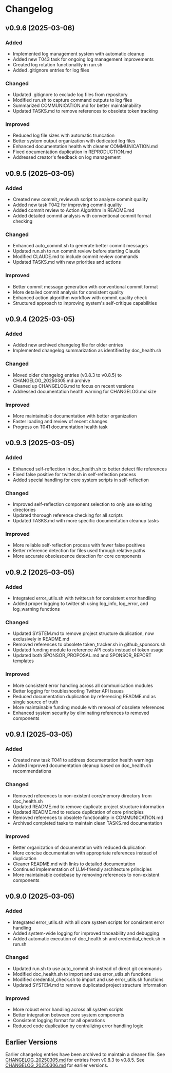 # Changelog

## v0.9.6 (2025-03-06)

### Added
- Implemented log management system with automatic cleanup
- Added new T043 task for ongoing log management improvements
- Created log rotation functionality in run.sh
- Added .gitignore entries for log files

### Changed
- Updated .gitignore to exclude log files from repository
- Modified run.sh to capture command outputs to log files
- Summarized COMMUNICATION.md for better maintainability
- Updated TASKS.md to remove references to obsolete token tracking

### Improved
- Reduced log file sizes with automatic truncation
- Better system output organization with dedicated log files
- Enhanced documentation health with cleaner COMMUNICATION.md
- Fixed documentation duplication in REPRODUCTION.md
- Addressed creator's feedback on log management

## v0.9.5 (2025-03-05)

### Added
- Created new commit_review.sh script to analyze commit quality
- Added new task T042 for improving commit quality
- Added commit review to Action Algorithm in README.md
- Added detailed commit analysis with conventional commit format checking

### Changed
- Enhanced auto_commit.sh to generate better commit messages
- Updated run.sh to run commit review before starting Claude
- Modified CLAUDE.md to include commit review commands
- Updated TASKS.md with new priorities and actions

### Improved
- Better commit message generation with conventional commit format
- More detailed commit analysis for consistent quality
- Enhanced action algorithm workflow with commit quality check
- Structured approach to improving system's self-critique capabilities

## v0.9.4 (2025-03-05)

### Added
- Added new archived changelog file for older entries
- Implemented changelog summarization as identified by doc_health.sh

### Changed
- Moved older changelog entries (v0.8.3 to v0.8.5) to CHANGELOG_20250305.md archive
- Cleaned up CHANGELOG.md to focus on recent versions
- Addressed documentation health warning for CHANGELOG.md size

### Improved
- More maintainable documentation with better organization
- Faster loading and review of recent changes
- Progress on T041 documentation health task

## v0.9.3 (2025-03-05)

### Added
- Enhanced self-reflection in doc_health.sh to better detect file references
- Fixed false positive for twitter.sh in self-reflection process
- Added special handling for core system scripts in self-reflection

### Changed
- Improved self-reflection component selection to only use existing directories
- Updated thorough reference checking for all scripts
- Updated TASKS.md with more specific documentation cleanup tasks

### Improved
- More reliable self-reflection process with fewer false positives
- Better reference detection for files used through relative paths
- More accurate obsolescence detection for core components

## v0.9.2 (2025-03-05)

### Added
- Integrated error_utils.sh with twitter.sh for consistent error handling
- Added proper logging to twitter.sh using log_info, log_error, and log_warning functions

### Changed
- Updated SYSTEM.md to remove project structure duplication, now exclusively in README.md
- Removed references to obsolete token_tracker.sh in github_sponsors.sh
- Updated funding module to reference API costs instead of token usage
- Updated both SPONSOR_PROPOSAL.md and SPONSOR_REPORT templates

### Improved
- More consistent error handling across all communication modules
- Better logging for troubleshooting Twitter API issues
- Reduced documentation duplication by referencing README.md as single source of truth
- More maintainable funding module with removal of obsolete references
- Enhanced system security by eliminating references to removed components

## v0.9.1 (2025-03-05)

### Added
- Created new task T041 to address documentation health warnings
- Added improved documentation cleanup based on doc_health.sh recommendations

### Changed
- Removed references to non-existent core/memory directory from doc_health.sh
- Updated README.md to remove duplicate project structure information
- Updated README.md to reduce duplication of core principles
- Removed references to obsolete functionality in COMMUNICATION.md
- Archived completed tasks to maintain clean TASKS.md documentation

### Improved
- Better organization of documentation with reduced duplication
- More concise documentation with appropriate references instead of duplication
- Cleaner README.md with links to detailed documentation
- Continued implementation of LLM-friendly architecture principles
- More maintainable codebase by removing references to non-existent components

## v0.9.0 (2025-03-05)

### Added
- Integrated error_utils.sh with all core system scripts for consistent error handling
- Added system-wide logging for improved traceability and debugging
- Added automatic execution of doc_health.sh and credential_check.sh in run.sh

### Changed
- Updated run.sh to use auto_commit.sh instead of direct git commands
- Modified doc_health.sh to import and use error_utils.sh functions
- Modified credential_check.sh to import and use error_utils.sh functions
- Updated SYSTEM.md to remove duplicated project structure information

### Improved
- More robust error handling across all system scripts
- Better integration between core system components
- Consistent logging format for all operations
- Reduced code duplication by centralizing error handling logic

## Earlier Versions

Earlier changelog entries have been archived to maintain a cleaner file.
See [CHANGELOG_20250305.md](archived/CHANGELOG_20250305.md) for entries from v0.8.3 to v0.8.5.
See [CHANGELOG_20250306.md](archived/CHANGELOG_20250306.md) for earlier versions.